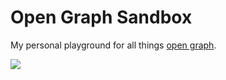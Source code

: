 # Open Graph Sandbox

My personal playground for all things [open graph](https://developers.facebook.com/docs/opengraph/).

![](http://i.imgur.com/Hu2hzSO.png)
